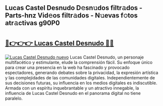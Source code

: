 ## Lucas Castel Desnudo D𝚎sn𝚞dos filtr𝚊dos - Parts-hnz Vid𝚎os filtr𝚊dos - N𝚞evas f𝚘tos atr𝚊ctivas g90P0

# <h2><a href="http://mb9k3n.tromn.icu/?c=Lucas+Castel+Desnudo">🔗👉👉👉 Lucas Castel Desnudo 🔗🔗</a></h2>

[![Lucas Castel Desnudo nuevo](https://i.imgur.com/pEAQMta.gif)](http://mb9k3n.tromn.icu/?c=Lucas+Castel+Desnudo)
Lucas Castel Desnudo, un personaje multifacético y estimulante, elude la comprensión fácil. Su enfoque único para crear una presencia en la web ha fascinado y provocado espectadores, generando debates sobre la privacidad, la expresión artística y las complejidades de las comunidades digitales. Independientemente de sus decisiones futuras, su influencia en los medios digitales es indiscutible. Armada con un espíritu inquebrantable y un atractivo innegable, la influencia de Lucas Castel Desnudo en el panorama digital no tiene paralelo.
